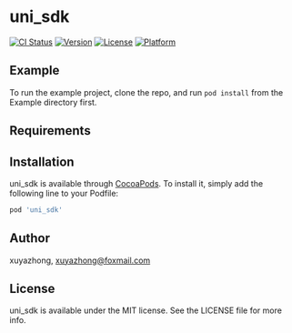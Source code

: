 # uni_sdk

[![CI Status](https://img.shields.io/travis/xuyazhong/uni_sdk.svg?style=flat)](https://travis-ci.org/xuyazhong/uni_sdk)
[![Version](https://img.shields.io/cocoapods/v/uni_sdk.svg?style=flat)](https://cocoapods.org/pods/uni_sdk)
[![License](https://img.shields.io/cocoapods/l/uni_sdk.svg?style=flat)](https://cocoapods.org/pods/uni_sdk)
[![Platform](https://img.shields.io/cocoapods/p/uni_sdk.svg?style=flat)](https://cocoapods.org/pods/uni_sdk)

## Example

To run the example project, clone the repo, and run `pod install` from the Example directory first.

## Requirements

## Installation

uni_sdk is available through [CocoaPods](https://cocoapods.org). To install
it, simply add the following line to your Podfile:

```ruby
pod 'uni_sdk'
```

## Author

xuyazhong, xuyazhong@foxmail.com

## License

uni_sdk is available under the MIT license. See the LICENSE file for more info.

